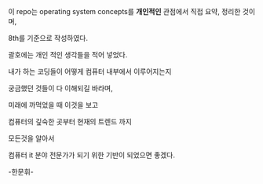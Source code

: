이 repo는 operating system concepts를 **개인적인** 관점에서 직접 요약, 정리한 것이며,

8th를 기준으로 작성하였다.

괄호에는 개인 적인 생각들을 적어 넣었다.

내가 하는 코딩들이 어떻게 컴퓨터 내부에서 이루어지는지

궁금했던 것들이 다 이해되길 바라며,

미래에 까먹었을 때 이것을 보고 

컴퓨터의 깊숙한 곳부터 현재의 트렌드 까지

모든것을 알아서

컴퓨터 it 분야 전문가가 되기 위한 기반이 되었으면 좋겠다.

-한문휘-